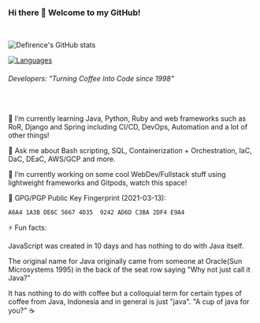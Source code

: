 ### Hi there 👋 Welcome to my GitHub!
<br>

![Defirence's GitHub stats](https://github-readme-stats.vercel.app/api?username=defirence&show_icons=true&theme=dark)

[![Languages](https://github-readme-stats.vercel.app/api/top-langs/?username=defirence&layout=compact&theme=dark)](https://github.com/anuraghazra/github-readme-stats)

###### Developers: "Turning Coffee into Code since 1998"
<br>

🌱 I’m currently learning Java, Python, Ruby and web frameworks such as RoR, Django and Spring including CI/CD, DevOps, Automation and a lot of other things!
<br>

💬 Ask me about Bash scripting, SQL, Containerization + Orchestration, IaC, DaC, DEaC, AWS/GCP and more.
<br>

🔭 I’m currently working on some cool WebDev/Fullstack stuff using lightweight frameworks and Gitpods, watch this space!
<br>

🔑 GPG/PGP Public Key Fingerprint (2021-03-13): 
<br>

`A6A4 1A3B DE6C 5667 4D35  9242 AD6D C3BA 2DF4 E9A4`
<br>

⚡ Fun facts:

JavaScript was created in 10 days and has nothing to do with Java itself.

The original name for Java originally came from someone at Oracle(Sun Microsystems 1995) in the back of the seat row saying "Why not just call it Java?" 

It has nothing to do with coffee but a colloquial term for certain types of coffee from Java, Indonesia and in general is just "java". "A cup of java for you?" ☕